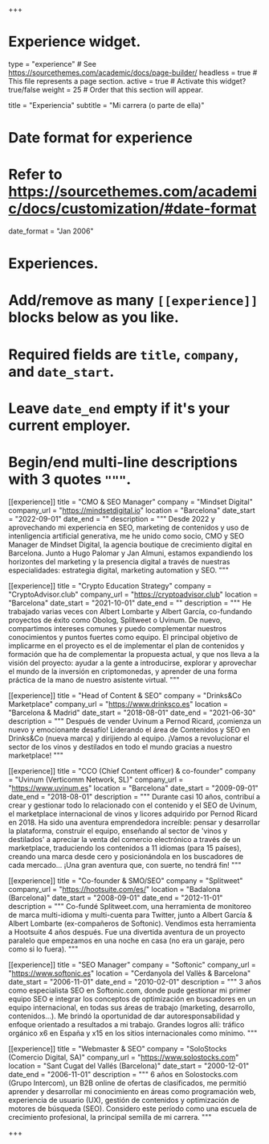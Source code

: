 +++
# Experience widget.
type = "experience"  # See https://sourcethemes.com/academic/docs/page-builder/
headless = true  # This file represents a page section.
active = true  # Activate this widget? true/false
weight = 25  # Order that this section will appear.

title = "Experiencia"
subtitle = "Mi carrera (o parte de ella)"

# Date format for experience
#   Refer to https://sourcethemes.com/academic/docs/customization/#date-format
date_format = "Jan 2006"

# Experiences.
#   Add/remove as many `[[experience]]` blocks below as you like.
#   Required fields are `title`, `company`, and `date_start`.
#   Leave `date_end` empty if it's your current employer.
#   Begin/end multi-line descriptions with 3 quotes `"""`.
[[experience]]
  title = "CMO & SEO Manager"
  company = "Mindset Digital"
  company_url = "https://mindsetdigital.io"
  location = "Barcelona"
  date_start = "2022-09-01"
  date_end = ""
  description = """
  Desde 2022 y aprovechando mi experiencia en SEO, marketing de contenidos y uso de intenligencia artificial generativa, me he unido como socio, CMO y SEO Manager de Mindset Digital, la agencia boutique de crecimiento digital en Barcelona. Junto a Hugo Palomar y Jan Almuni, estamos expandiendo los horizontes del marketing y la presencia digital a través de nuestras especialidades: estrategia digital, marketing automation y SEO.
  """

[[experience]]
  title = "Crypto Education Strategy"
  company = "CryptoAdvisor.club"
  company_url = "https://cryptoadvisor.club"
  location = "Barcelona"
  date_start = "2021-10-01"
  date_end = ""
  description = """
  He trabajado varias veces con Albert Lombarte y Albert García, co-fundando proyectos de éxito como Obolog, Splitweet o Uvinum. De nuevo, compartimos intereses comunes y puedo complementar nuestros conocimientos y puntos fuertes como equipo. El principal objetivo de implicarme en el proyecto es el de implementar el plan de contenidos y formación que ha de complementar la propuesta actual, y que nos lleva a la visión del proyecto: ayudar a la gente a introducirse, explorar y aprovechar el mundo de la inversión en criptomonedas, y aprender de una forma práctica de la mano de nuestro asistente virtual.
  """

[[experience]]
  title = "Head of Content & SEO"
  company = "Drinks&Co Marketplace"
  company_url = "https://www.drinksco.es"
  location = "Barcelona & Madrid"
  date_start = "2018-08-01"
  date_end = "2021-06-30"
  description = """
  Después de vender Uvinum a Pernod Ricard, ¡comienza un nuevo y emocionante desafío! Liderando el área de Contenidos y SEO en Drinks&Co (nueva marca) y dirijiendo al equipo. ¡Vamos a revolucionar el sector de los vinos y destilados en todo el mundo gracias a nuestro marketplace!
  """

[[experience]]
  title = "CCO (Chief Content officer) & co-founder"
  company = "Uvinum (Verticomm Network, SL)"
  company_url = "https://www.uvinum.es"
  location = "Barcelona"
  date_start = "2009-09-01"
  date_end = "2018-08-01"
  description = """
  Durante casi 10 años, contribuí a crear y gestionar todo lo relacionado con el contenido y el SEO de Uvinum, el marketplace internacional de vinos y licores adquirido por Pernod Ricard en 2018. Ha sido una aventura emprendedora increíble: pensar y desarrollar la plataforma, construir el equipo, enseñando al sector de 'vinos y destilados' a apreciar la venta del comercio electrónico a través de un marketplace, traduciendo los contenidos a 11 idiomas (para 15 países), creando una marca desde cero y posicionándola en los buscadores de cada mercado... ¡Una gran aventura que, con suerte, no tendrá fin!
  """

[[experience]]
  title = "Co-founder & SMO/SEO"
  company = "Splitweet"
  company_url = "https://hootsuite.com/es/"
  location = "Badalona (Barcelona)"
  date_start = "2008-09-01"
  date_end = "2012-11-01"
  description = """
  Co-fundé Splitweet.com, una herramienta de monitoreo de marca multi-idioma y multi-cuenta para Twitter, junto a Albert García & Albert Lombarte (ex-compañeros de Softonic). Vendimos esta herramienta a Hootsuite 4 años después. Fue una divertida aventura de un proyecto paralelo que empezamos en una noche en casa (no era un garaje, pero como si lo fuera).
  """

[[experience]]
  title = "SEO Manager"
  company = "Softonic"
  company_url = "https://www.softonic.es"
  location = "Cerdanyola del Vallès & Barcelona"
  date_start = "2006-11-01"
  date_end = "2010-02-01"
  description = """
  3 años como especialista SEO en Softonic.com, donde pude gestionar mi primer equipo SEO e integrar los conceptos de optimización en buscadores en un equipo internacional, en todas sus áreas de trabajo (marketing, desarrollo, contenidos...). Me brindó la oportunidad de dar autoresponsabilidad y enfoque orientado a resultados a mi trabajo. Grandes logros allí: tráfico orgánico x6 en España y x15 en los sitios internacionales como mínimo.
  """

[[experience]]
  title = "Webmaster & SEO"
  company = "SoloStocks (Comercio Digital, SA)"
  company_url = "https://www.solostocks.com"
  location = "Sant Cugat del Vallés (Barcelona)"
  date_start = "2000-12-01"
  date_end = "2006-11-01"
  description = """
  6 años en Solostocks.com (Grupo Intercom), un B2B online de ofertas de clasificados, me permitió aprender y desarrollar mi conocimiento en áreas como programación web, experiencia de usuario (UX), gestión de contenidos y optimización de motores de búsqueda (SEO). Considero este período como una escuela de crecimiento profesional, la principal semilla de mi carrera.
  """

+++
